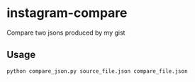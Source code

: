 # instagram-compare
Compare two jsons produced by my gist

## Usage

```python
python compare_json.py source_file.json compare_file.json
```
